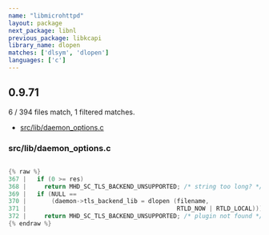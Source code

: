 ```yaml
---
name: "libmicrohttpd"
layout: package
next_package: libnl
previous_package: libkcapi
library_name: dlopen
matches: ['dlsym', 'dlopen']
languages: ['c']
---
```

## 0.9.71
6 / 394 files match, 1 filtered matches.

 - [src/lib/daemon_options.c](#srclibdaemon_optionsc)

### src/lib/daemon_options.c

```c

{% raw %}
367 |   if (0 >= res)
368 |     return MHD_SC_TLS_BACKEND_UNSUPPORTED; /* string too long? */
369 |   if (NULL ==
370 |       (daemon->tls_backend_lib = dlopen (filename,
371 |                                          RTLD_NOW | RTLD_LOCAL)))
372 |     return MHD_SC_TLS_BACKEND_UNSUPPORTED; /* plugin not found */
{% endraw %}

```
